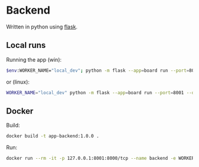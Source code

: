 # Backend

Written in python using [flask](https://flask.palletsprojects.com/en/3.0.x/).

## Local runs

Running the app (win):
```bash
$env:WORKER_NAME="local_dev"; python -m flask --app=board run --port=8001 --debug
```
or (linux):
```bash
WORKER_NAME="local_dev" python -m flask --app=board run --port=8001 --debug
```

## Docker

Build:
```bash
docker build -t app-backend:1.0.0 .
```

Run:
```bash
docker run --rm -it -p 127.0.0.1:8001:8000/tcp --name backend -e WORKER_NAME="local_dev" app-backend:1.0.0
```
